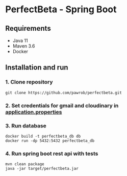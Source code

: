 # PerfectBeta - Spring Boot

## Requirements

* Java 11
* Maven 3.6
* Docker

## Installation and run

### 1. Clone repository
````
git clone https://github.com/pawrob/perfectbeta.git
````
### 2. Set credentials for gmail and cloudinary in [application.properties](https://github.com/pawrob/perfectbeta/blob/main/src/main/resources/application.properties)
### 3. Run database
````
docker build -t perfectbeta_db db
docker run -dp 5432:5432 perfectbeta_db
````
### 4. Run spring boot rest api with tests

````
mvn clean package
java -jar target/perfectbeta.jar
````

